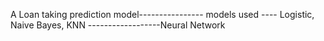 A Loan taking prediction model---------------- 
models used ---- Logistic, Naive Bayes, KNN
------------------Neural Network
